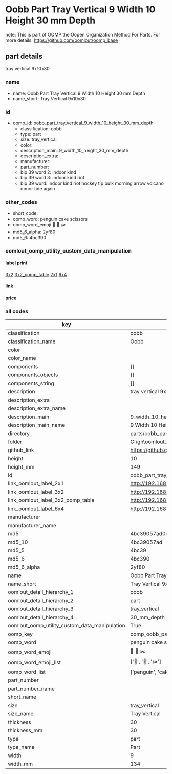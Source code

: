 # Oobb Part Tray Vertical 9 Width 10 Height 30 mm Depth  

note: This is part of OOMP the Oopen Organization Method For Parts. For more details: https://github.com/oomlout/oomp_base

##  part details
  



tray vertical 9x10x30



### name
* name: Oobb Part Tray Vertical 9 Width 10 Height 30 mm Depth
* name_short: Tray Vertical 9x10x30 
### id
* oomp_id: oobb_part_tray_vertical_9_width_10_height_30_mm_depth
  * classification: oobb
  * type: part
  * size: tray_vertical
  * color: 
  * description_main: 9_width_10_height_30_mm_depth
  * description_extra: 
  * manufacturer: 
  * part_number: 
  * bip 39 word 2: indoor kind
  * bip 39 word 3: indoor kind riot
  * bip 39 word: indoor kind riot hockey tip bulk morning arrow volcano donor tide again

### other_codes
* short_code: 
* oomp_word: penguin cake scissors
* oomp_word_emoji :penguin: :cake: :scissors:
* md5_6_alpha: 2yf80
* md5_6: 4bc390






### oomlout_oomp_utility_custom_data_manipulation
#### label print
[3x2](http://192.168.1.245:1112/?label=oomp%202yf80)
[3x2_oomp_table](http://192.168.1.108:1112/?label=oomp%202yf80)
[2x1](http://192.168.1.242:1112/?label=oomp%202yf80)
[6x4](http://192.168.1.55:1112/?label=oomp%202yf80)    

#### link

                              

#### price







### all codes 
| key | value |  
| --- | --- |  
| classification | oobb |  
| classification_name | Oobb |  
| color |  |  
| color_name |  |  
| components | [] |  
| components_objects | [] |  
| components_string | [] |  
| description | tray vertical 9x10x30 |  
| description_extra |  |  
| description_extra_name |  |  
| description_main | 9_width_10_height_30_mm_depth |  
| description_main_name | 9 Width 10 Height 30 mm Depth |  
| directory | parts/oobb_part_tray_vertical_9_width_10_height_30_mm_depth |  
| folder | C:\gh\oomlout_oobb_version_4_generated_parts\parts\oobb_part_tray_vertical_9_width_10_height_30_mm_depth |  
| github_link | https://github.com/oomlout/oomlout_oomp_part_src/tree/main/parts/oobb_part_tray_vertical_9_width_10_height_30_mm_depth |  
| height | 10 |  
| height_mm | 149 |  
| id | oobb_part_tray_vertical_9_width_10_height_30_mm_depth |  
| link_oomlout_label_2x1 | http://192.168.1.242:1112/?label=oomp%202yf80 |  
| link_oomlout_label_3x2 | http://192.168.1.245:1112/?label=oomp%202yf80 |  
| link_oomlout_label_3x2_oomp_table | http://192.168.1.108:1112/?label=oomp%202yf80 |  
| link_oomlout_label_6x4 | http://192.168.1.55:1112/?label=oomp%202yf80 |  
| manufacturer |  |  
| manufacturer_name |  |  
| md5 | 4bc39057ad0cb1fc787146c7745ea398 |  
| md5_10 | 4bc39057ad |  
| md5_5 | 4bc39 |  
| md5_6 | 4bc390 |  
| md5_6_alpha | 2yf80 |  
| name | Oobb Part Tray Vertical 9 Width 10 Height 30 mm Depth |  
| name_short | Tray Vertical 9x10x30  |  
| oomlout_detail_hierarchy_1 | oobb |  
| oomlout_detail_hierarchy_2 | part |  
| oomlout_detail_hierarchy_3 | tray_vertical |  
| oomlout_detail_hierarchy_4 | 30_mm_depth |  
| oomlout_oomp_utility_custom_data_manipulation | True |  
| oomp_key | oomp_oobb_part_tray_vertical_9_width_10_height_30_mm_depth |  
| oomp_word | penguin cake scissors |  
| oomp_word_emoji | :penguin: :cake: :scissors: |  
| oomp_word_emoji_list | [':penguin:', ':cake:', ':scissors:'] |  
| oomp_word_list | ['penguin', 'cake', 'scissors'] |  
| part_number |  |  
| part_number_name |  |  
| short_name |  |  
| size | tray_vertical |  
| size_name | Tray Vertical |  
| thickness | 30 |  
| thickness_mm | 30 |  
| type | part |  
| type_name | Part |  
| width | 9 |  
| width_mm | 134 |  

